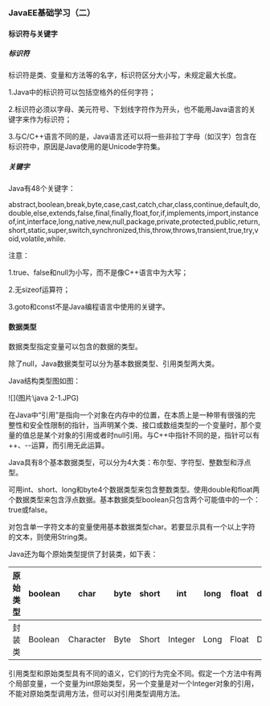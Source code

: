 ### JavaEE基础学习（二）

#### 标识符与关键字

##### 标识符

标识符是类、变量和方法等的名字，标识符区分大小写，未规定最大长度。

1.Java中的标识符可以包括空格外的任何字符；

2.标识符必须以字母、美元符号、下划线字符作为开头，也不能用Java语言的关键字来作为标识符；

3.与C/C++语言不同的是，Java语言还可以将一些非拉丁字母（如汉字）包含在标识符中，原因是Java使用的是Unicode字符集。

##### 关键字

Java有48个关键字：

abstract,boolean,break,byte,case,cast,catch,char,class,continue,default,do,double,else,extends,false,final,finally,float,for,if,implements,import,instanceof,int,interface,long,native,new,null,package,private,protected,public,return,short,static,super,switch,synchronized,this,throw,throws,transient,true,try,void,volatile,while.

注意：

1.true、false和null为小写，而不是像C++语言中为大写；

2.无sizeof运算符；

3.goto和const不是Java编程语言中使用的关键字。

#### 数据类型

数据类型指定变量可以包含的数据的类型。

除了null，Java数据类型可以分为基本数据类型、引用类型两大类。

Java结构类型图如图：

![](图片\java 2-1.JPG)

在Java中“引用”是指向一个对象在内存中的位置，在本质上是一种带有很强的完整性和安全性限制的指针，当声明某个类、接口或数组类型的一个变量时，那个变量的值总是某个对象的引用或者时null引用。与C++中指针不同的是，指针可以有++、--运算，而引用无此运算。

Java具有8个基本数据类型，可以分为4大类：布尔型、字符型、整数型和浮点型。

可用int、short、long和byte4个数据类型来包含整数类型。使用double和float两个数据类型来包含浮点数据。基本数据类型boolean只包含两个可能值中的一个：true或false。

对包含单一字符文本的变量使用基本数据类型char。若要显示具有一个以上字符的文本，则使用String类。

Java还为每个原始类型提供了封装类，如下表：

| 原始类型 | boolean | char      | byte | short | int     | long | float | double |
| -------- | ------- | --------- | ---- | ----- | ------- | ---- | ----- | ------ |
| 封装类   | Boolean | Character | Byte | Short | Integer | Long | Float | Double |

引用类型和原始类型具有不同的语义，它们的行为完全不同。假定一个方法中有两个局部变量，一个变量为int原始类型，另一个变量是对一个Integer对象的引用，不能对原始类型调用方法，但可以对引用类型调用方法。